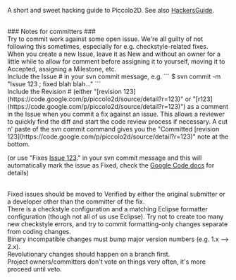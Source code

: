 A short and sweet hacking guide to Piccolo2D.  See also [HackersGuide](HackersGuide.md).

<br />
### Notes for committers ###


<br />
Try to commit work against some open issue.  We're all guilty of not following this sometimes, especially for e.g. checkstyle-related fixes.


<br />
When you create a new Issue, leave it as New and without an owner for a little while to allow for comment before assigning it to yourself, moving it to Accepted, assigning a Milestone, etc.


<br />
Include the Issue # in your svn commit message, e.g.
```
$ svn commit -m "Issue 123 ; fixed blah blah..."
```


<br />
Include the Revision # (either "[revision 123](https://code.google.com/p/piccolo2d/source/detail?r=123)" or "[r123](https://code.google.com/p/piccolo2d/source/detail?r=123)") as a comment in the Issue when you commit a fix against an issue.  This allows a reviewer to quickly find the diff and start the code review process if necessary.  A cut n' paste of the svn commit command gives you the "Committed [revision 123](https://code.google.com/p/piccolo2d/source/detail?r=123)" note at the bottom.

(or use "Fixes [Issue 123](https://code.google.com/p/piccolo2d/issues/detail?id=123)." in your svn commit message and this will automatically mark the issue as Fixed, check the [Google Code docs](http://code.google.com/p/support/wiki/IssueTracker#Integration_with_version_control) for details)


<br />
Fixed issues should be moved to Verified by either the original submitter or a developer other than the committer of the fix.


<br />
There is a checkstyle configuration and a matching Eclipse formatter configuration (though not all of us use Eclipse).  Try not to create too many new checkstyle errors, and try to commit formatting-only changes separate from coding changes.


<br />
Binary incompatible changes must bump major version numbers (e.g. 1.x --> 2.x).


<br />
Revolutionary changes should happen on a branch first.


<br />
Project owners/committers don't vote on things very often, it's more proceed until veto.